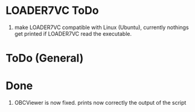 # LOADER7VC ToDo
 1. make LOADER7VC compatible with Linux (Ubuntu), currently nothings get printed if LOADER7VC read the executable.

# ToDo (General)

# Done
1. OBCViewer is now fixed. prints now correctly the output of the script
